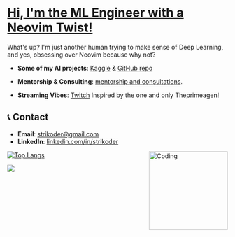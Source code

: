 <h1><a href="https://strikoder.github.io/" target="_blank" rel="noreferrer">Hi, I'm the ML Engineer with a Neovim Twist!</a></h1>

What's up?  I'm just another human trying to make sense of Deep Learning, and yes, obsessing over Neovim because why not? 

- **Some of my AI projects**: [Kaggle](https://www.kaggle.com/strikoder) & [GitHub repo](https://github.com/Strikoder/DS-ML-DL/tree/main/Projects/Machine%20&%20Deep%20learning%20projects)
  
- **Mentorship & Consulting**: [mentorship and consultations](https://github.com/Strikoder/Mentorship-public).

- **Streaming Vibes**: [Twitch](https://www.twitch.tv/strikoder) Inspired by the one and only Theprimeagen!

## 📞 Contact
- **Email**: [strikoder@gmail.com](mailto:strikoder@gmail.com)  
- **LinkedIn**: [linkedin.com/in/strikoder](https://www.linkedin.com/in/strikoder/)

<img align="right" alt="Coding" width="180" src="https://i.pinimg.com/originals/06/60/ef/0660efe82fa3da42ed56eef013171835.gif">

[![Top Langs](https://github-readme-stats.vercel.app/api/top-langs/?username=strikoder&layout=compact&count_private=true&theme=blue-green&title_color=00b3ff)](https://github.com/strikoder/github-readme-stats)


![](https://komarev.com/ghpvc/?username=strikoder&color=blueviolet)
